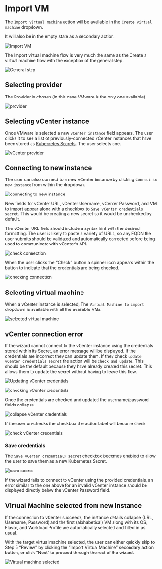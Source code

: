 # Import VM
The `Import virtual machine` action will be available in the `Create virtual machine` dropdown.

It will also be in the empty state as a secondary action.

![Import VM](img/Import-vm.png)

The Import virtual machine flow is very much the same as the Create a virtual machine flow with the exception of the general step.

![General step](img/Step-1-basic-import-0.png)

## Selecting provider 
The Provider is chosen (in this case VMware is the only one available).

![provider](img/Step-1-basic-import-1.png)

## Selecting vCenter instance
Once VMware is selected a new `vCenter instance` field appears. The user clicks it to see a list of previously-connected vCenter instances that have been stored as [Kubernetes Secrets](https://kubernetes.io/docs/concepts/configuration/secret/). The user selects one.

![vCenter provider](img/Step-1-basic-import-2.png)

## Connecting to new instance
The user can also connect to a new vCenter instance by clicking `Connect to new instance` from within the dropdown.

![connecting to new instance](img/Step-1-basic-import-5.png)

New fields for vCenter URL, vCenter Username, vCenter Password, and VM to import appear along with a checkbox to `Save vCenter credentials secret`. This would be creating a new secret so it would be unchecked by default.

The vCenter URL field should include a syntax hint with the desired formatting. The user is likely to paste a variety of URLs, so any FQDN the user submits should be validated and automatically corrected before being used to communicate with vCenter’s API.

![check connection](img/Step-1-basic-import-6.png)

When the user clicks the “Check” button a spinner icon appears within the button to indicate that the credentials are being checked.

![checking connection](img/Step-1-basic-import-7.png)


## Selecting virtual machine
When a vCenter instance is selected, The `Virtual Machine to import` dropdown is available with all the available VMs.

![selected virtual machine](img/Step-1-basic-import-3.png)

## vCenter connection error
If the wizard cannot connect to the vCenter instance using the credentials stored within its Secret, an error message will be displayed. If the credentials are incorrect they can update them. If they check `update vCenter credentials secret` the action will be `check and update`. This should be the default because they have already created this secret. This allows them to update the secret without having to leave this flow.

![Updating vCenter credentials](img/Step-1-basic-import-4.png)

![checking vCenter credentials](img/Step-1-basic-import-4.2.png)

Once the credentials are checked and updated the username/password fields collapse.

![collapse vCenter credentials](img/Step-1-basic-import-4.3.png)

If the user un-checks the checkbox the action label will become `Check`.

![check vCenter credentials](img/Step-1-basic-import-4.1.png)

### Save credentials 
The `Save vCenter credentials secret` checkbox becomes enabled to allow the user to save them as a new Kubernetes Secret.

![save secret](img/Step-1-basic-import-7.1.png)

If the wizard fails to connect to vCenter using the provided credentials, an error similar to the one above for an invalid vCenter instance should be displayed directly below the vCenter Password field.


## Virtual Machine selected from new instance
If the connection to vCenter succeeds, the instance details collapse (URL, Username, Password) and the first (alphabetical) VM along with its OS, Flavor, and Workload Profile are automatically selected and filled in as usual. 

With the target virtual machine selected, the user can either quickly skip to Step 5 “Review” by clicking the “Import Virtual Machine” secondary action button, or click “Next” to proceed through the rest of the wizard.

![Virtual machine selected](img/Step-1-basic-import-8.png)
